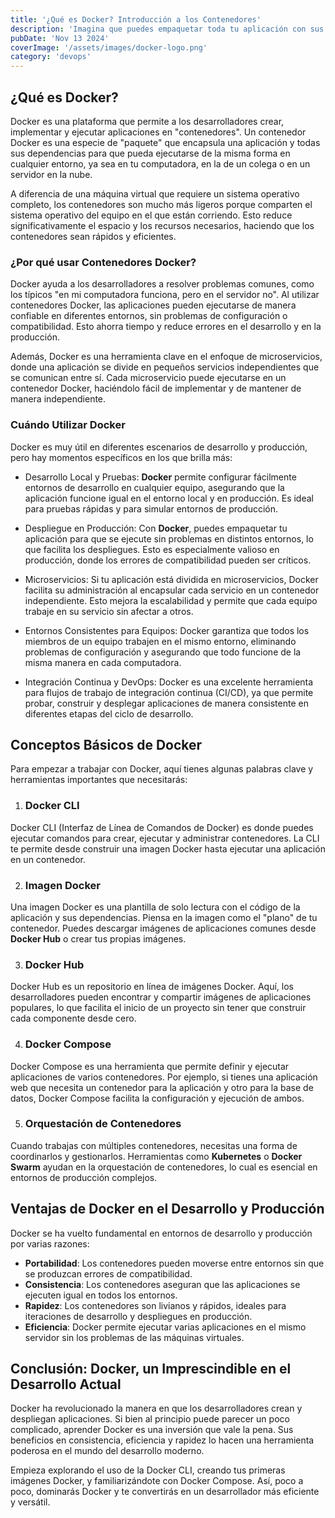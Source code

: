 ```yaml
---
title: '¿Qué es Docker? Introducción a los Contenedores'
description: 'Imagina que puedes empaquetar toda tu aplicación con sus dependencias, configuraciones y librerías para ejecutarla en cualquier lugar sin problemas de compatibilidad. Esta es una de las razones por las que los desarrolladores y equipos de tecnología lo aman. En este artículo, exploraremos qué es Docker, para qué sirve, cuándo utilizarlo y cómo puede ser tu mejor aliado en el desarrollo de software.'
pubDate: 'Nov 13 2024'
coverImage: '/assets/images/docker-logo.png'
category: 'devops'
---
```



## ¿Qué es Docker?
Docker es una plataforma que permite a los desarrolladores crear, implementar y ejecutar aplicaciones en "contenedores". Un contenedor Docker es una especie de "paquete" que encapsula una aplicación y todas sus dependencias para que pueda ejecutarse de la misma forma en cualquier entorno, ya sea en tu computadora, en la de un colega o en un servidor en la nube.

A diferencia de una máquina virtual que requiere un sistema operativo completo, los contenedores son mucho más ligeros porque comparten el sistema operativo del equipo en el que están corriendo. Esto reduce significativamente el espacio y los recursos necesarios, haciendo que los contenedores sean rápidos y eficientes.

### ¿Por qué usar Contenedores Docker?
Docker ayuda a los desarrolladores a resolver problemas comunes, como los típicos "en mi computadora funciona, pero en el servidor no". Al utilizar contenedores Docker, las aplicaciones pueden ejecutarse de manera confiable en diferentes entornos, sin problemas de configuración o compatibilidad. Esto ahorra tiempo y reduce errores en el desarrollo y en la producción.

Además, Docker es una herramienta clave en el enfoque de microservicios, donde una aplicación se divide en pequeños servicios independientes que se comunican entre sí. Cada microservicio puede ejecutarse en un contenedor Docker, haciéndolo fácil de implementar y de mantener de manera independiente.

### Cuándo Utilizar Docker
Docker es muy útil en diferentes escenarios de desarrollo y producción, pero hay momentos específicos en los que brilla más:

- Desarrollo Local y Pruebas: **Docker** permite configurar fácilmente entornos de desarrollo en cualquier equipo, asegurando que la aplicación funcione igual en el entorno local y en producción. Es ideal para pruebas rápidas y para simular entornos de producción.

- Despliegue en Producción: Con **Docker**, puedes empaquetar tu aplicación para que se ejecute sin problemas en distintos entornos, lo que facilita los despliegues. Esto es especialmente valioso en producción, donde los errores de compatibilidad pueden ser críticos.

- Microservicios: Si tu aplicación está dividida en microservicios, Docker facilita su administración al encapsular cada servicio en un contenedor independiente. Esto mejora la escalabilidad y permite que cada equipo trabaje en su servicio sin afectar a otros.

- Entornos Consistentes para Equipos: Docker garantiza que todos los miembros de un equipo trabajen en el mismo entorno, eliminando problemas de configuración y asegurando que todo funcione de la misma manera en cada computadora.

- Integración Continua y DevOps: Docker es una excelente herramienta para flujos de trabajo de integración continua (CI/CD), ya que permite probar, construir y desplegar aplicaciones de manera consistente en diferentes etapas del ciclo de desarrollo.


## Conceptos Básicos de Docker
Para empezar a trabajar con Docker, aquí tienes algunas palabras clave y herramientas importantes que necesitarás:

1. ### Docker CLI
Docker CLI (Interfaz de Línea de Comandos de Docker) es donde puedes ejecutar comandos para crear, ejecutar y administrar contenedores. La CLI te permite desde construir una imagen Docker hasta ejecutar una aplicación en un contenedor.

2. ### Imagen Docker
Una imagen Docker es una plantilla de solo lectura con el código de la aplicación y sus dependencias. Piensa en la imagen como el "plano" de tu contenedor. Puedes descargar imágenes de aplicaciones comunes desde **Docker Hub** o crear tus propias imágenes.

3. ### Docker Hub
Docker Hub es un repositorio en línea de imágenes Docker. Aquí, los desarrolladores pueden encontrar y compartir imágenes de aplicaciones populares, lo que facilita el inicio de un proyecto sin tener que construir cada componente desde cero.

4. ### Docker Compose
Docker Compose es una herramienta que permite definir y ejecutar aplicaciones de varios contenedores. Por ejemplo, si tienes una aplicación web que necesita un contenedor para la aplicación y otro para la base de datos, Docker Compose facilita la configuración y ejecución de ambos.

5. ### Orquestación de Contenedores
Cuando trabajas con múltiples contenedores, necesitas una forma de coordinarlos y gestionarlos. Herramientas como **Kubernetes** o **Docker Swarm** ayudan en la orquestación de contenedores, lo cual es esencial en entornos de producción complejos.

## Ventajas de Docker en el Desarrollo y Producción
Docker se ha vuelto fundamental en entornos de desarrollo y producción por varias razones:

- **Portabilidad**: Los contenedores pueden moverse entre entornos sin que se produzcan errores de compatibilidad.
- **Consistencia**: Los contenedores aseguran que las aplicaciones se ejecuten igual en todos los entornos.
- **Rapidez**: Los contenedores son livianos y rápidos, ideales para iteraciones de desarrollo y despliegues en producción.
- **Eficiencia**: Docker permite ejecutar varias aplicaciones en el mismo servidor sin los problemas de las máquinas virtuales.


## Conclusión: Docker, un Imprescindible en el Desarrollo Actual
Docker ha revolucionado la manera en que los desarrolladores crean y despliegan aplicaciones. Si bien al principio puede parecer un poco complicado, aprender Docker es una inversión que vale la pena. Sus beneficios en consistencia, eficiencia y rapidez lo hacen una herramienta poderosa en el mundo del desarrollo moderno.

Empieza explorando el uso de la Docker CLI, creando tus primeras imágenes Docker, y familiarizándote con Docker Compose. Así, poco a poco, dominarás Docker y te convertirás en un desarrollador más eficiente y versátil.


<!-- 
<br />
<a class="bg-blue-500 text-white py-2 px-4 rounded hover:bg-blue-700 no-underline" href="/blog/operaciones-cadenas-python/">Continúa leyendo</a> -->
